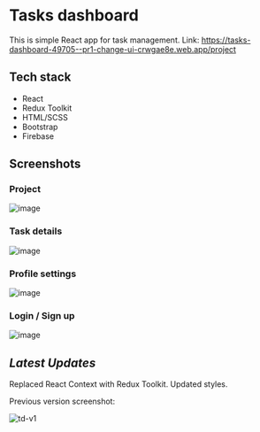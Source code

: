 # Tasks dashboard
This is simple React app for task management.
Link: https://tasks-dashboard-49705--pr1-change-ui-crwgae8e.web.app/project

## Tech stack
- React
- Redux Toolkit
- HTML/SCSS
- Bootstrap
- Firebase

## Screenshots
### Project
![image](https://user-images.githubusercontent.com/44324806/202514657-a7a5b3b9-63a7-4370-8988-ffcccf93303e.png)

### Task details
![image](https://user-images.githubusercontent.com/44324806/202515055-428a10b3-ad5a-44c5-919e-989b8dee5748.png)

### Profile settings
![image](https://user-images.githubusercontent.com/44324806/202515257-d7d664e0-d321-4ea2-81e7-26c331c1040d.png)

### Login / Sign up
![image](https://user-images.githubusercontent.com/44324806/202515471-157c8317-18aa-468c-ae0a-a25813324ac2.png)

## *Latest Updates*
Replaced React Context with Redux Toolkit.
Updated styles.

Previous version screenshot:

![td-v1](https://user-images.githubusercontent.com/44324806/202513885-2afc7983-4d6e-4c81-9415-954788432485.jpg)
